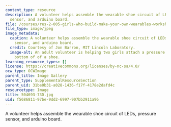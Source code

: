 ```yaml
---
content_type: resource
description: A volunteer helps assemble the wearable shoe circuit of LEDs, pressure
  sensor, and arduino board.
file: /courses/res-2-005-girls-who-build-make-your-own-wearables-workshop-spring-2015/f568681197be9dd26997907bb2911a96_504693-73D.jpg
file_type: image/jpeg
image_metadata:
  caption: A volunteer helps assemble the wearable shoe circuit of LEDs, pressure
    sensor, and arduino board.
  credit: Courtesy of Jon Barron, MIT Lincoln Laboratory.
  image-alt: An adult volunteer is helping two girls attach a pressure sensor to the
    bottom of of a shoe.
learning_resource_types: []
license: https://creativecommons.org/licenses/by-nc-sa/4.0/
ocw_type: OCWImage
parent_title: Image Gallery
parent_type: SupplementalResourceSection
parent_uid: 31be0b31-a028-1436-f17f-4178e2dafd4c
resourcetype: Image
title: 504693-73D.jpg
uid: f5686811-97be-9dd2-6997-907bb2911a96
---
```

A volunteer helps assemble the wearable shoe circuit of LEDs, pressure sensor, and arduino board.